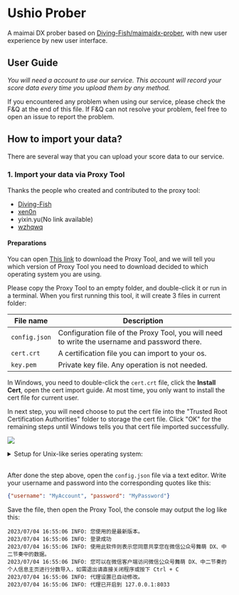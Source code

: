 # Ushio Prober

A maimai DX prober based on [Diving-Fish/maimaidx-prober](https://github.com/diving-fish/maimaidx-prober), with new user experience by new user interface.

## User Guide

*You will need a account to use our service. This account will record your score data every time you upload them by any method.*

If you encountered any problem when using our service, please check the F&Q at the end of this file. If F&Q can not resolve your problem, feel free to open an issue to report the problem.

## How to import your data?

There are several way that you can upload your score data to our service.

### 1. Import your data via Proxy Tool

Thanks the people who created and contributed to the proxy tool:
- [Diving-Fish](https://github.com/Diving-Fish)
- [xen0n](https://github.com/xen0n)
- yixin.yu(No link available)
- [wzhqwq](https://github.com/wzhqwq)

#### Preparations

You can open [This link](https://github.com/Ushio-Prober/releases) to download the Proxy Tool, and we will tell you which version of Proxy Tool you need to download decided to which operating system you are using.

Please copy the Proxy Tool to an empty folder, and double-click it or run in a terminal. When you first running this tool, it will create 3 files in current folder:

|File name|Description|
|------|----|
|`config.json`|Configuration file of the Proxy Tool, you will need to write the username and password there.|
|`cert.crt`|A certification file you can import to your os.|
|`key.pem`|Private key file. Any operation is not needed.|

In Windows, you need to double-click the `cert.crt` file, click the **Install Cert**, open the cert import guide. At most time, you only want to install the cert file for current user.

In next step, you will need choose to put the cert file into the "Trusted Root Certification Authorities" folder to storage the cert file. Click "OK" for the remaining steps until Windows tells you that cert file imported successfully.

![](https://www.diving-fish.com/images/maimaidx-prober/1.png)

<details>

<summary>Setup for Unix-like series operating system:</summary>
&nbsp;

*If you're running the Proxy Tool under a macOS or GNU/Linux platform, type the commands lists below in terminal:*

```plain
chmod +x <Filename>
./Filename>
```

*macOS users may encounter the "Untrusted Developer" problem. Please search for the solution in your own hands.*

*On macOS, please add the Keychain into the "System", and double-click the cert file to open the details, modify the settings under the "Trust" menu. Like this:*

![](https://www.diving-fish.com/images/maimaidx-prober/9.png)

</details>
&nbsp;

After done the step above, open the `config.json` file via a text editor. Write your username and password into the corresponding quotes like this:

```json
{"username": "MyAccount", "password": "MyPassword"}
```

Save the file, then open the Proxy Tool, the console may output the log like this:

```plain
2023/07/04 16:55:06 INFO: 您使用的是最新版本。
2023/07/04 16:55:06 INFO: 登录成功
2023/07/04 16:55:06 INFO: 使用此软件则表示您同意共享您在微信公众号舞萌 DX、中二节奏中的数据。
2023/07/04 16:55:06 INFO: 您可以在微信客户端访问微信公众号舞萌 DX、中二节奏的个人信息主页进行分数导入，如需退出请直接关闭程序或按下 Ctrl + C
2023/07/04 16:55:06 INFO: 代理设置已自动修改。
2023/07/04 16:55:06 INFO: 代理已开启到 127.0.0.1:8033
```

